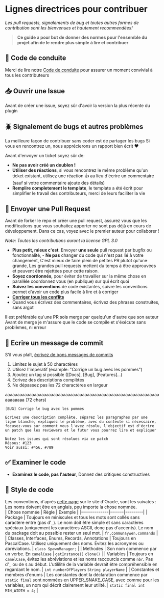 # Lignes directrices pour contribuer

*Les pull requests, signalements de bug et toutes autres formes de contribution sont les bienvenues et hautement recommendées!*

> **Ce guide a pour but de donner des normes pour l'ensemble du projet afin de le rendre plus simple à lire et contribuer**

## 📖 Code de conduite
Merci de lire notre [Code de conduite](https://github.com/Margouta/PluginOpenMC/blob/main/CODE_OF_CONDUCT.md) pour assurer un moment convivial à tous les contributeurs

## 📥 Ouvrir une Issue
Avant de créer une issue, soyez sûr d'avoir la version la plus récente du plugin

## 🪲 Signalement de bugs et autres problèmes
La meilleure façon de contribuer sans coder est de partager les bugs
Si vous en rencontrez un, nous apprécierons un rapport bien écrit ❤️

Avant d'envoyer un ticket soyez sûr de:
- **Ne pas avoir créé un doublon !**
- **Utiliser des réactions**, si vous rencontrez le même problème qu'un ticket existant, utilisez une réaction 👍 au lieu d'écrire un commentaire (sauf si votre commentaire ajoute des détails)
- **Remplire completement le template**, le template a été écrit pour simplifier le travail des contributeurs, merci de leurs faciliter la vie

## 🔁 Envoyer une Pull Request
Avant de forker le repo et créer une pull request, assurez vous que les modifications que vous souhaitez apporter ne sont pas déjà en cours de développement. Dans ce cas, voyez avec le premier auteur pour collaborer !

*Note: Toutes les contributions auront la license GPL 3.0*

- **Plus petit, mieux c'est**. Envoyer **une seule** pull request par bugfix ou fonctionnalité, - **Ne pas** changer du code qui n'est pas lié à votre changement, C'est mieux de faire plein de petites PR plutot qu'une grande, Les grandes pull requests mettent du temps à être approuvées et peuvent être rejettées pour cette raison.
- **Soyez coordonnés**, pour éviter de travailler sur la même chose en parallèle coordonnez vous (en publique) sur qui écrit quoi
- **Suivez les conventions** de code existantes, suivre les conventions permet d'avoir un code plus facile à lire et à corriger
- **[Corriger tous les conflits](https://docs.github.com/en/pull-requests/collaborating-with-pull-requests/addressing-merge-conflicts/resolving-a-merge-conflict-on-github)**
- Quand vous écrivez des commentaires, écrivez des phrases construites, sans argot

Il est préférable qu'une PR sois merge par quelqu'un d'autre que son auteur
Avant de merge je m'assure que le code se compile et s'éxécute sans problèmes, ni erreur

## 📝 Ecrire un message de commit
S'il vous plaît, [écrivez de bons messages de commits](https://cbea.ms/git-commit/)
1. Limitez le sujet à 50 charactères
2. Utilsez l'imperatif (example: "Corrige un bug avec les pommes")
3. Ajoutez un tag si possible ([Docs], [Bug], [Features]...)
4. Ecrivez des descriptions complètes
5. Ne dépassez pas les 72 charactères en largeur

aaaaaaaaaaaaaaaaaaaaaaaaaaaaaaaaaaaaaaaaaaaaaaaaaaaaaaaaaaaaaaaaaaaaaaaa (72 chars)

```
[BUG] Corrige le bug avec les pommes

Ecrivez une description complète, séparez les paragraphes par une
ligne blanche, expliquez le problème, avec du contexte si nécessaire,
focusez-vous sur comment vous l'avez résolu, l'objectif est d'écrire
un patch que les reviewers et le futur vous pourrez lire et expliquer

Notez les issues qui sont résolues via ce patch
Résous: #123
Voir aussi: #456, #789
```

## ✅ Examiner le code
- **Examinez le code, pas l'auteur**, Donnez des critiques constructives

## 💅 Style de code
Les conventions, d'après [cette page](https://www.oracle.com/java/technologies/javase/codeconventions-namingconventions.html) sur le site d'Oracle, sont les suivates :  
Les noms doivent être en anglais, peu importe la chose nommée.  
| Chose nommée | Règle | Exemple |
|--------------|-------|---------|
| Package | Toujours en miniscules et tous les mots sont collés sans caractère entre (pas d'`_`). Le nom doit être simple et sans caractères spéciaux (uniquement les caractères ASCII, donc pas d'accents). Le nom du package doit au possible rester un seul mot. | `fr.communaywen.commands` |
| Classes, Interfaces, Enums, Records, Annotations | Toujours en PascalCase. Utilisez uniquement des noms. Évitez les acronymes ou abréviations. | `class SpawnManager;` |
| Methodes | Son nom commence par un verbe. En `camelCase` | `getInstance()` `clone()` |
| Variables | Toujours en `camelCase`, évitez les abréviations et les noms raccourcis comme `nbr`. Pas d'`_` ou de `$` au début. L'utililité de la variable devrait être compréhensible en regardant le nom. | `int numberOfPlayers` `String playerName` |
| Constantes et membres d'enums | Les constantes dont la déclaration commence par `static final` sont nommées en UPPER_SNAKE_CASE, avec comme pour les variables, un nom qui décrit clairement leur utilité. | `static final int MIN_WIDTH = 4;` |
